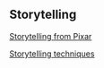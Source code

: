 ## Storytelling

[Storytelling from Pixar](https://www.khanacademy.org/computing/pixar/storytelling)

[Storytelling techniques](https://www.sparkol.com/en/Blog/8-Classic-storytelling-techniques-for-engaging-presentations)

